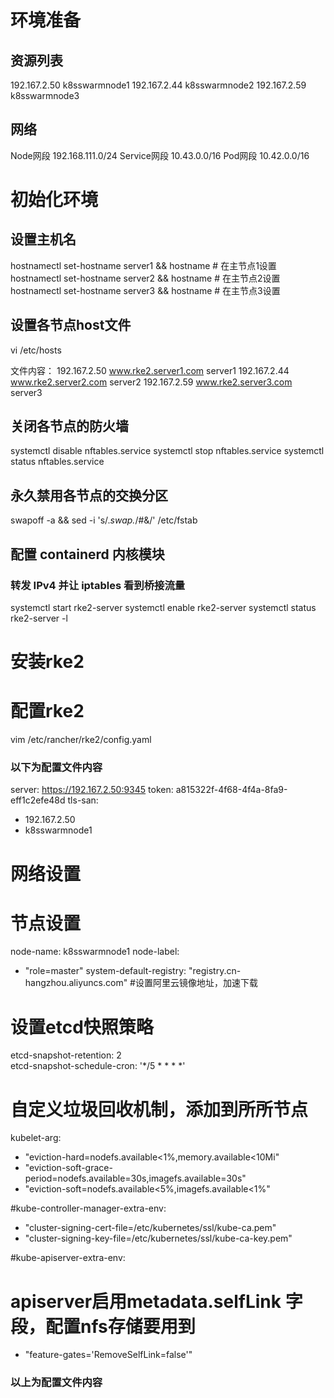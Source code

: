 # 环境准备
## 资源列表
192.167.2.50    k8sswarmnode1
192.167.2.44    k8sswarmnode2
192.167.2.59    k8sswarmnode3
## 网络
Node网段	     192.168.111.0/24
Service网段	10.43.0.0/16
Pod网段	    10.42.0.0/16

# 初始化环境
## 设置主机名
hostnamectl set-hostname server1 && hostname # 在主节点1设置
hostnamectl set-hostname server2 && hostname # 在主节点2设置
hostnamectl set-hostname server3 && hostname # 在主节点3设置

## 设置各节点host文件

vi /etc/hosts

文件内容：
192.167.2.50 www.rke2.server1.com server1
192.167.2.44 www.rke2.server2.com server2
192.167.2.59 www.rke2.server3.com server3


## 关闭各节点的防火墙
systemctl disable nftables.service 
systemctl stop nftables.service
systemctl status nftables.service

## 永久禁用各节点的交换分区
swapoff -a && sed -i 's/.*swap.*/#&/' /etc/fstab

## 配置 containerd 内核模块
### 转发 IPv4 并让 iptables 看到桥接流量





systemctl start rke2-server
systemctl enable rke2-server
systemctl status rke2-server -l

# 安装rke2

# 配置rke2
vim /etc/rancher/rke2/config.yaml

### 以下为配置文件内容

server: https://192.167.2.50:9345
token: a815322f-4f68-4f4a-8fa9-eff1c2efe48d
tls-san:
- 192.167.2.50
- k8sswarmnode1

# 网络设置

# 节点设置
node-name: k8sswarmnode1
node-label:
- "role=master"
  system-default-registry: "registry.cn-hangzhou.aliyuncs.com"  #设置阿里云镜像地址，加速下载

# 设置etcd快照策略
etcd-snapshot-retention: 2            
etcd-snapshot-schedule-cron: '*/5 * * * *'

# 自定义垃圾回收机制，添加到所所节点
kubelet-arg:
- "eviction-hard=nodefs.available<1%,memory.available<10Mi"
- "eviction-soft-grace-period=nodefs.available=30s,imagefs.available=30s"
- "eviction-soft=nodefs.available<5%,imagefs.available<1%"

#kube-controller-manager-extra-env:
- "cluster-signing-cert-file=/etc/kubernetes/ssl/kube-ca.pem"
- "cluster-signing-key-file=/etc/kubernetes/ssl/kube-ca-key.pem"

#kube-apiserver-extra-env:
# apiserver启用metadata.selfLink 字段，配置nfs存储要用到
- "feature-gates='RemoveSelfLink=false'"

### 以上为配置文件内容
